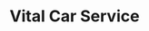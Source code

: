 ---
title: "Vital Car Service"
url: /quetzaltenango/vital-car-service/
shop: reparación de automóviles
---